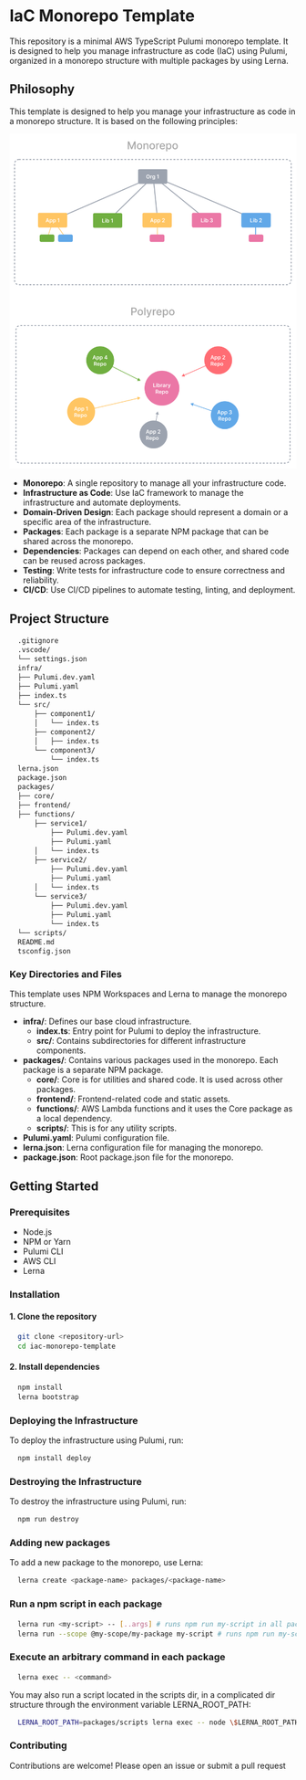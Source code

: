 # IaC Monorepo Template

This repository is a minimal AWS TypeScript Pulumi monorepo template. It is designed to help you manage infrastructure as code (IaC) using Pulumi, organized in a monorepo structure with multiple packages by using Lerna.

## Philosophy

This template is designed to help you manage your infrastructure as code in a monorepo structure. It is based on the following principles:

![Monorepo Structure](docs/images/monorepo-polyrepo.svg)

- **Monorepo**: A single repository to manage all your infrastructure code.
- **Infrastructure as Code**: Use IaC framework to manage the infrastructure and automate deployments.
- **Domain-Driven Design**: Each package should represent a domain or a specific area of the infrastructure.
- **Packages**: Each package is a separate NPM package that can be shared across the monorepo.
- **Dependencies**: Packages can depend on each other, and shared code can be reused across packages.
- **Testing**: Write tests for infrastructure code to ensure correctness and reliability.
- **CI/CD**: Use CI/CD pipelines to automate testing, linting, and deployment.

## Project Structure

```plaintext
  .gitignore
  .vscode/
  └── settings.json
  infra/
  ├── Pulumi.dev.yaml
  ├── Pulumi.yaml
  ├── index.ts
  └── src/
      ├── component1/
      │   └── index.ts
      ├── component2/
      │   ├── index.ts
      └── component3/
          └── index.ts
  lerna.json
  package.json
  packages/
  ├── core/
  ├── frontend/
  ├── functions/
      ├── service1/
          ├── Pulumi.dev.yaml
          ├── Pulumi.yaml
      │   └── index.ts
      ├── service2/
          ├── Pulumi.dev.yaml
          ├── Pulumi.yaml
      │   └── index.ts
      └── service3/
          ├── Pulumi.dev.yaml
          ├── Pulumi.yaml
          └── index.ts
  └── scripts/
  README.md
  tsconfig.json
```

### Key Directories and Files

This template uses NPM Workspaces and Lerna to manage the monorepo structure.

- **infra/**: Defines our base cloud infrastructure.
  - **index.ts**: Entry point for Pulumi to deploy the infrastructure.
  - **src/**: Contains subdirectories for different infrastructure components.
- **packages/**: Contains various packages used in the monorepo. Each package is a separate NPM package.
  - **core/**: Core is for utilities and shared code. It is used across other packages.
  - **frontend/**: Frontend-related code and static assets.
  - **functions/**: AWS Lambda functions and it uses the Core package as a local dependency.
  - **scripts/**: This is for any utility scripts.
- **Pulumi.yaml**: Pulumi configuration file.
- **lerna.json**: Lerna configuration file for managing the monorepo.
- **package.json**: Root package.json file for the monorepo.

## Getting Started

### Prerequisites

- Node.js
- NPM or Yarn
- Pulumi CLI
- AWS CLI
- Lerna

### Installation

#### 1. Clone the repository

  ```sh
    git clone <repository-url>
    cd iac-monorepo-template
  ```

#### 2. Install dependencies

  ```sh
    npm install
    lerna bootstrap
  ```

### Deploying the Infrastructure

To deploy the infrastructure using Pulumi, run:

```sh
  npm install deploy
```

### Destroying the Infrastructure

To destroy the infrastructure using Pulumi, run:

```sh
  npm run destroy
```

### Adding new packages

To add a new package to the monorepo, use Lerna:

```sh
  lerna create <package-name> packages/<package-name>
```

### Run a npm script in each package

```sh
  lerna run <my-script> -- [..args] # runs npm run my-script in all packages that have it
  lerna run --scope @my-scope/my-package my-script # runs npm run my-script in a specific package
```

### Execute an arbitrary command in each package

```sh
  lerna exec -- <command>
```

You may also run a script located in the scripts dir, in a complicated dir structure through the environment variable LERNA_ROOT_PATH:

```sh
  LERNA_ROOT_PATH=packages/scripts lerna exec -- node \$LERNA_ROOT_PATH/some-script.js
```

### Contributing

Contributions are welcome! Please open an issue or submit a pull request
